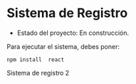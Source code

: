 <h1>Sistema de Registro</h1>

- Estado del proyecto: En construcción.

Para ejecutar el sistema, debes poner:

```npm install  react ```

Sistema de registro 2
